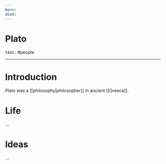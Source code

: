 ```yaml
---
born: 
died: 
---
```

# Plato
`TAGS:` #people 

---
# Introduction
Plato was a [[philosophy|philosopher]] in ancient [[Greece]]. 

# Life
...
# Ideas
...